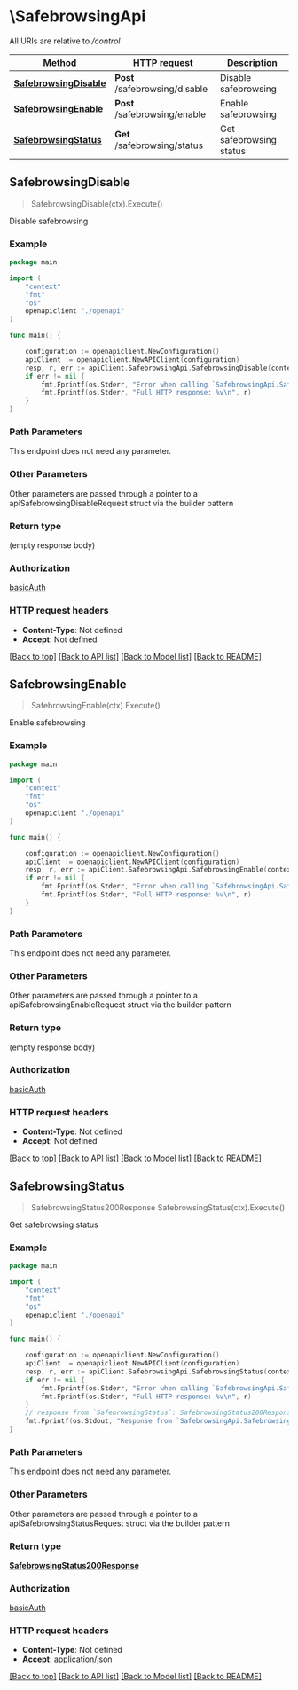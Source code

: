 # \SafebrowsingApi

All URIs are relative to */control*

Method | HTTP request | Description
------------- | ------------- | -------------
[**SafebrowsingDisable**](SafebrowsingApi.md#SafebrowsingDisable) | **Post** /safebrowsing/disable | Disable safebrowsing
[**SafebrowsingEnable**](SafebrowsingApi.md#SafebrowsingEnable) | **Post** /safebrowsing/enable | Enable safebrowsing
[**SafebrowsingStatus**](SafebrowsingApi.md#SafebrowsingStatus) | **Get** /safebrowsing/status | Get safebrowsing status



## SafebrowsingDisable

> SafebrowsingDisable(ctx).Execute()

Disable safebrowsing

### Example

```go
package main

import (
    "context"
    "fmt"
    "os"
    openapiclient "./openapi"
)

func main() {

    configuration := openapiclient.NewConfiguration()
    apiClient := openapiclient.NewAPIClient(configuration)
    resp, r, err := apiClient.SafebrowsingApi.SafebrowsingDisable(context.Background()).Execute()
    if err != nil {
        fmt.Fprintf(os.Stderr, "Error when calling `SafebrowsingApi.SafebrowsingDisable``: %v\n", err)
        fmt.Fprintf(os.Stderr, "Full HTTP response: %v\n", r)
    }
}
```

### Path Parameters

This endpoint does not need any parameter.

### Other Parameters

Other parameters are passed through a pointer to a apiSafebrowsingDisableRequest struct via the builder pattern


### Return type

 (empty response body)

### Authorization

[basicAuth](../README.md#basicAuth)

### HTTP request headers

- **Content-Type**: Not defined
- **Accept**: Not defined

[[Back to top]](#) [[Back to API list]](../README.md#documentation-for-api-endpoints)
[[Back to Model list]](../README.md#documentation-for-models)
[[Back to README]](../README.md)


## SafebrowsingEnable

> SafebrowsingEnable(ctx).Execute()

Enable safebrowsing

### Example

```go
package main

import (
    "context"
    "fmt"
    "os"
    openapiclient "./openapi"
)

func main() {

    configuration := openapiclient.NewConfiguration()
    apiClient := openapiclient.NewAPIClient(configuration)
    resp, r, err := apiClient.SafebrowsingApi.SafebrowsingEnable(context.Background()).Execute()
    if err != nil {
        fmt.Fprintf(os.Stderr, "Error when calling `SafebrowsingApi.SafebrowsingEnable``: %v\n", err)
        fmt.Fprintf(os.Stderr, "Full HTTP response: %v\n", r)
    }
}
```

### Path Parameters

This endpoint does not need any parameter.

### Other Parameters

Other parameters are passed through a pointer to a apiSafebrowsingEnableRequest struct via the builder pattern


### Return type

 (empty response body)

### Authorization

[basicAuth](../README.md#basicAuth)

### HTTP request headers

- **Content-Type**: Not defined
- **Accept**: Not defined

[[Back to top]](#) [[Back to API list]](../README.md#documentation-for-api-endpoints)
[[Back to Model list]](../README.md#documentation-for-models)
[[Back to README]](../README.md)


## SafebrowsingStatus

> SafebrowsingStatus200Response SafebrowsingStatus(ctx).Execute()

Get safebrowsing status

### Example

```go
package main

import (
    "context"
    "fmt"
    "os"
    openapiclient "./openapi"
)

func main() {

    configuration := openapiclient.NewConfiguration()
    apiClient := openapiclient.NewAPIClient(configuration)
    resp, r, err := apiClient.SafebrowsingApi.SafebrowsingStatus(context.Background()).Execute()
    if err != nil {
        fmt.Fprintf(os.Stderr, "Error when calling `SafebrowsingApi.SafebrowsingStatus``: %v\n", err)
        fmt.Fprintf(os.Stderr, "Full HTTP response: %v\n", r)
    }
    // response from `SafebrowsingStatus`: SafebrowsingStatus200Response
    fmt.Fprintf(os.Stdout, "Response from `SafebrowsingApi.SafebrowsingStatus`: %v\n", resp)
}
```

### Path Parameters

This endpoint does not need any parameter.

### Other Parameters

Other parameters are passed through a pointer to a apiSafebrowsingStatusRequest struct via the builder pattern


### Return type

[**SafebrowsingStatus200Response**](SafebrowsingStatus200Response.md)

### Authorization

[basicAuth](../README.md#basicAuth)

### HTTP request headers

- **Content-Type**: Not defined
- **Accept**: application/json

[[Back to top]](#) [[Back to API list]](../README.md#documentation-for-api-endpoints)
[[Back to Model list]](../README.md#documentation-for-models)
[[Back to README]](../README.md)

